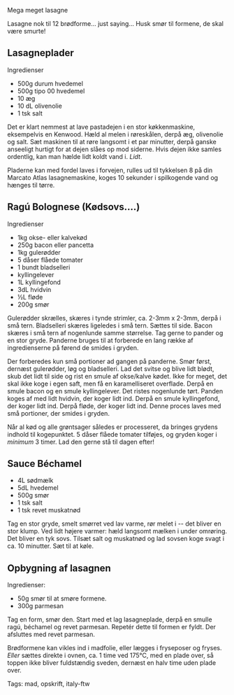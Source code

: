 Mega meget lasagne

Lasagne nok til 12 brødforme... just saying... Husk smør til formene, de skal være smurte!

## Lasagneplader

Ingredienser

* 500g durum hvedemel
* 500g tipo 00 hvedemel
* 10 æg
* 10 dL olivenolie
* 1 tsk salt

Det er klart nemmest at lave pastadejen i en stor køkkenmaskine, eksempelvis en Kenwood. Hæld al
melen i røreskålen, derpå æg, olivenolie og salt. Sæt maskinen til at røre langsomt i et par minutter,
derpå ganske anseeligt hurtigt for at dejen slåes op mod siderne. Hvis dejen ikke samles ordentlig,
kan man hælde lidt koldt vand i. _Lidt_.

Pladerne kan med fordel laves i forvejen, rulles ud til tykkelsen 8 på din Marcato Atlas lasagnemaskine,
koges 10 sekunder i spilkogende vand og hænges til tørre.

## Rag&uacute; Bolognese (Kødsovs....)

Ingredienser

* 1kg okse- eller kalvekød
* 250g bacon eller pancetta
* 1kg gulerødder
* 5 dåser flåede tomater
* 1 bundt bladselleri
* kyllingelever
* 1L kyllingefond
* 3dL hvidvin
* &frac12;L fløde
* 200g smør

Gulerødder skrælles, skæres i tynde strimler, ca. 2-3mm x 2-3mm, derpå i små tern. Bladselleri skæres ligeledes
i små tern. Sættes til side. Bacon skæres i små tern af nogenlunde samme størrelse. Tag gerne to pander og en
stor gryde. Panderne bruges til at forberede en lang række af ingredienserne på førend de smides i gryden.

Der forberedes kun små portioner ad gangen på panderne. Smør først, dernæst gulerødder, løg og bladselleri. Lad
det svitse og blive lidt blødt, skub det lidt til side og rist en smule af okse/kalve kødet. Ikke for meget, det
skal ikke koge i egen saft, men få en karamelliseret overflade. Derpå en smule bacon og en smule kyllingelever.
Det ristes nogenlunde tørt. Panden koges af med lidt hvidvin, der koger lidt ind. Derpå en smule kyllingefond,
der koger lidt ind. Derpå fløde, der koger lidt ind. Denne proces laves med små portioner, der smides i gryden.

Når al kød og alle grøntsager således er processeret, da bringes grydens indhold til kogepunktet. 5 dåser flåede tomater
tilføjes, og gryden koger i _minimum_ 3 timer. Lad den gerne stå til dagen efter!

## Sauce B&eacute;chamel

* 4L sødmælk
* 5dL hvedemel
* 500g smør
* 1 tsk salt
* 1 tsk revet muskatnød

Tag en stor gryde, smelt smørret ved lav varme, rør melet i -- det bliver en stor klump.
Ved lidt højere varmer: hæld langsomt mælken i under omrøring. Det bliver en tyk sovs.
Tilsæt salt og muskatnød og lad sovsen koge svagt i ca. 10 minutter. Sæt til at køle.


## Opbygning af lasagnen

Ingredienser:

* 50g smør til at smøre formene.
* 300g parmesan

Tag en form, smør den. Start med et lag lasagneplade, derpå en smulle rag&uacute;, b&eacute;chamel og
revet parmesan. Repet&eacute;r dette til formen er fyldt. Der afsluttes med revet parmesan.

Brødformene kan vikles ind i madfolie, eller lægges i fryseposer og fryses. _Eller_ sættes direkte i ovnen,
ca. 1 time ved 175&deg;C, med en plade over, så toppen ikke bliver fuldstændig sveden, dernæst en halv time uden
plade over.

Tags: mad, opskrift, italy-ftw

